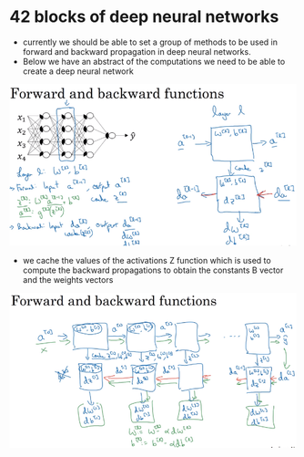 # 42 blocks of deep neural networks

- currently we should be able to set a group of methods to be used in forward and backward propagation in deep neural networks.
- Below we have an abstract of the computations we need to be able to create a deep neural network

![image](images/image_58.png)

- we cache the values of the activations Z function which is used to compute the backward propagations to obtain the constants B vector and the weights vectors

![image](images/image_59.png)
